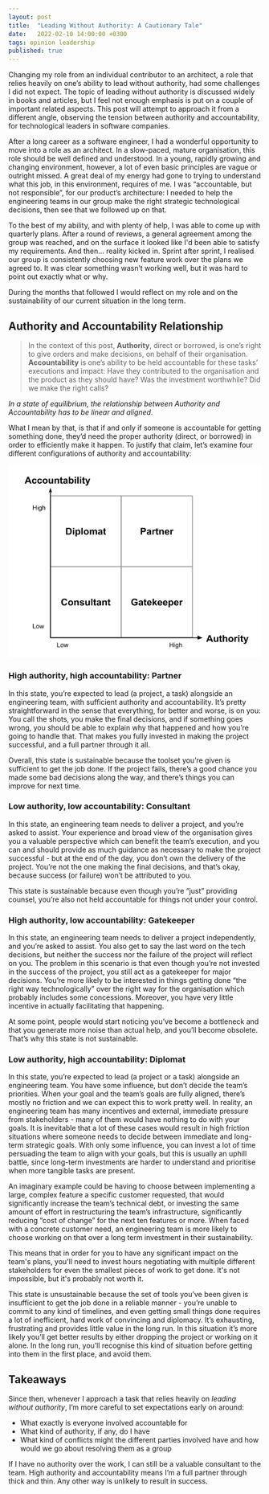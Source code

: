```yaml
---
layout: post
title:  "Leading Without Authority: A Cautionary Tale"
date:   2022-02-10 14:00:00 +0300
tags: opinion leadership
published: true
---
```

Changing my role from an individual contributor to an architect, a role that relies heavily on one’s ability to lead without authority, had some challenges I did not expect.
The topic of leading without authority is discussed widely in books and articles, but I feel not enough emphasis is put on a couple of important related aspects.
This post will attempt to approach it from a different angle, observing the tension between authority and accountability, for technological leaders in software companies.

After a long career as a software engineer, I had a wonderful opportunity to move into a role as an architect. In a slow-paced, mature organisation, this role should be well defined and understood. In a young, rapidly growing and changing environment, however, a lot of even basic principles are vague or outright missed. A great deal of my energy had gone to trying to understand what this job, in this environment, requires of me.
I was “accountable, but not responsible”, for our product’s architecture: I needed to help the engineering teams in our group make the right strategic technological decisions, then see that we followed up on that.

To the best of my ability, and with plenty of help, I was able to come up with quarterly plans. After a round of reviews, a general agreement among the group was reached, and on the surface it looked like I'd been able to satisfy my requirements.
And then… reality kicked in. Sprint after sprint, I realised our group is consistently choosing new feature work over the plans we agreed to. It was clear something wasn’t working well, but it was hard to point out exactly what or why.

During the months that followed I would reflect on my role and on the sustainability of our current situation in the long term.

## Authority and Accountability Relationship

> In the context of this post, **Authority**, direct or borrowed, is one’s right to give orders and make decisions, on behalf of their organisation.
**Accountability** is one’s ability to be held accountable for these tasks’ executions and impact: Have they contributed to the organisation and the product as they should have? Was the investment worthwhile? Did we make the right calls?

*In a state of equilibrium, the relationship between Authority and Accountability has to be linear and aligned.*

What I mean by that, is that if and only if someone is accountable for getting something done, they’d need the proper authority (direct, or borrowed) in order to efficiently make it happen. To justify that claim, let’s examine four different configurations of authority and accountability:

![authority-accountability-matrix](/assets/authority-accountability-1.png)

### High authority, high accountability: Partner

In this state, you’re expected to lead (a project, a task) alongside an engineering team, with sufficient authority and accountability. It’s pretty straightforward in the sense that everything, for better and worse, is on you: You call the shots, you make the final decisions, and if something goes wrong, you should be able to explain why that happened and how you’re going to handle that. That makes you fully invested in making the project successful, and a full partner through it all.

Overall, this state is sustainable because the toolset you’re given is sufficient to get the job done. If the project fails, there’s a good chance you made some bad decisions along the way, and there’s things you can improve for next time.

### Low authority, low accountability: Consultant

In this state, an engineering team needs to deliver a project, and you’re asked to assist. Your experience and broad view of the organisation gives you a valuable perspective which can benefit the team’s execution, and you can and should provide as much guidance as necessary to make the project successful - but at the end of the day, you don’t own the delivery of the project. You’re not the one making the final decisions, and that’s okay, because success (or failure) won’t be attributed to you.

This state is sustainable because even though you’re “just” providing counsel, you’re also not held accountable for things not under your control.

### High authority, low accountability: Gatekeeper

In this state, an engineering team needs to deliver a project independently, and you’re asked to assist. You also get to say the last word on the tech decisions, but neither the success nor the failure of the project will reflect on you.
The problem in this scenario is that even though you’re not invested in the success of the project, you still act as a gatekeeper for major decisions. You’re more likely to be interested in things getting done “the right way technologically” over the right way for the organisation which probably includes some concessions. Moreover, you have very little incentive in actually facilitating that happening.

At some point, people would start noticing you’ve become a bottleneck and that you generate more noise than actual help, and you’ll become obsolete. That’s why this state is not sustainable.

### Low authority, high accountability: Diplomat

In this state, you’re expected to lead (a project or a task) alongside an engineering team. You have some influence, but don’t decide the team’s priorities.
When your goal and the team’s goals are fully aligned, there’s mostly no friction and we can expect this to work pretty well. In reality, an engineering team has many incentives and external, immediate pressure from stakeholders - many of them would have nothing to do with your goals. It is inevitable that a lot of these cases would result in high friction situations where someone needs to decide between immediate and long-term strategic goals. With only some influence, you can invest a lot of time persuading the team to align with your goals, but this is usually an uphill battle, since long-term investments are harder to understand and prioritise when more tangible tasks are present.

An imaginary example could be having to choose between implementing a large, complex feature a specific customer requested, that would significantly increase the team’s technical debt, or investing the same amount of effort in restructuring the team’s infrastructure, significantly reducing “cost of change” for the next ten features or more. When faced with a concrete customer need, an engineering team is more likely to choose working on that over a long term investment in their sustainability.

This means that in order for you to have any significant impact on the team's plans, you'll need to invest hours negotiating with multiple different stakeholders for even the smallest pieces of work to get done. It's not impossible, but it's probably not worth it.

This state is unsustainable because the set of tools you’ve been given is insufficient to get the job done in a reliable manner - you’re unable to commit to any kind of timelines, and even getting small things done requires a lot of inefficient, hard work of convincing and diplomacy. It’s exhausting, frustrating and provides little value  in the long run. In this situation it’s more likely you’ll get better results by either dropping the project or working on it alone. In the long run, you’ll recognise this kind of situation before getting into them in the first place, and avoid them.

## Takeaways

Since then, whenever I approach a task that relies heavily on *leading without authority*, I’m more careful to set expectations early on around:
* What exactly is everyone involved accountable for
* What kind of authority, if any, do I have
* What kind of conflicts might the different parties involved have and how would we go about resolving them as a group

If I have no authority over the work, I can still be a valuable consultant to the team. High authority and accountability means I’m a full partner through thick and thin. Any other way is unlikely to result in success.
